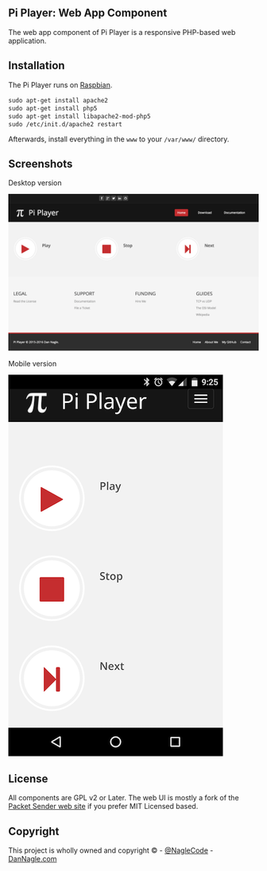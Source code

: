 ## Pi Player: Web App Component

The web app component of Pi Player is a responsive PHP-based web application.

## Installation

The Pi Player runs on [Raspbian](https://www.raspbian.org/).

```
sudo apt-get install apache2
sudo apt-get install php5
sudo apt-get install libapache2-mod-php5
sudo /etc/init.d/apache2 restart
```

Afterwards, install everything in the `www` to your `/var/www/` directory.


## Screenshots

Desktop version

![Desktop WWW](../images/pi_player_web_desktop.png)

Mobile version

![Mobile WWW](../images/pi_player_web_mobile.png)


## License
All components are GPL v2 or Later. The web UI is mostly a fork of the [Packet Sender web site](https://github.com/dannagle/PacketSender-Website) if you prefer MIT Licensed based.


## Copyright

This project is wholly owned and copyright &copy;  -  [@NagleCode](http://twitter.com/NagleCode) - [DanNagle.com](http://DanNagle.com)  
